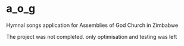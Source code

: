 # a_o_g

Hymnal songs application for Assemblies of God Church in Zimbabwe

The project was not completed. only optimisation and testing was left

